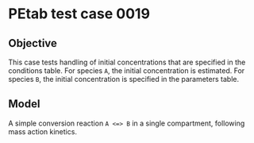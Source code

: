 # PEtab test case 0019

## Objective

This case tests handling of initial concentrations that are specified
in the conditions table. For species `A`, the initial concentration is
estimated. For species `B`, the initial concentration is specified in the
parameters table.

## Model

A simple conversion reaction `A <=> B` in a single compartment, following
mass action kinetics.
